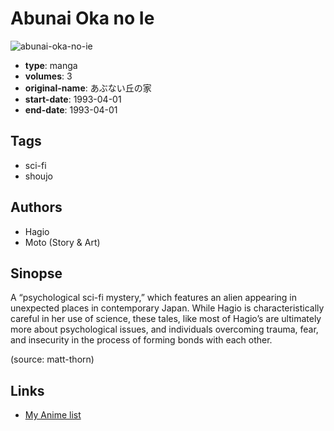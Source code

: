 # Abunai Oka no Ie

![abunai-oka-no-ie](https://cdn.myanimelist.net/images/manga/2/18034.jpg)

-   **type**: manga
-   **volumes**: 3
-   **original-name**: あぶない丘の家
-   **start-date**: 1993-04-01
-   **end-date**: 1993-04-01

## Tags

-   sci-fi
-   shoujo

## Authors

-   Hagio
-   Moto (Story & Art)

## Sinopse

A “psychological sci-fi mystery,” which features an alien appearing in unexpected places in contemporary Japan. While Hagio is characteristically careful in her use of science, these tales, like most of Hagio’s are ultimately more about psychological issues, and individuals overcoming trauma, fear, and insecurity in the process of forming bonds with each other.

(source: matt-thorn)

## Links

-   [My Anime list](https://myanimelist.net/manga/12939/Abunai_Oka_no_Ie)
